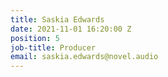 ```yaml
---
title: Saskia Edwards
date: 2021-11-01 16:20:00 Z
position: 5
job-title: Producer
email: saskia.edwards@novel.audio
---
```


